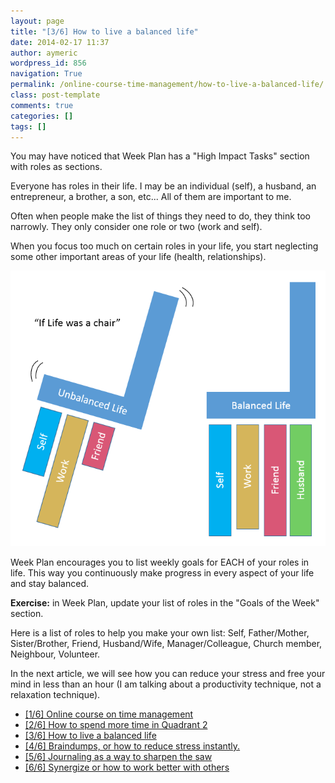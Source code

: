 ```yaml
---
layout: page
title: "[3/6] How to live a balanced life"
date: 2014-02-17 11:37
author: aymeric
wordpress_id: 856
navigation: True
permalink: /online-course-time-management/how-to-live-a-balanced-life/
class: post-template
comments: true
categories: []
tags: []
---
```


You may have noticed that Week Plan has a "High Impact Tasks" section with roles as sections.
 
Everyone has roles in their life. I may be an individual (self), a husband, an entrepreneur, a brother, a son, etc... All of them are important to me.
 

Often when people make the list of things they need to do, they think too narrowly. They only consider one role or two (work and self).
 

When you focus too much on certain roles in your life, you start neglecting some other important areas of your life (health, relationships).
 
![chair](/assets/images/uploads/856-chair.png "chair") 
 
Week Plan encourages you to list weekly goals for EACH of your roles in life. This way you continuously make progress in every aspect of your life and stay balanced.

**Exercise:** in Week Plan, update your list of roles in the "Goals of the Week" section. 

Here is a list of roles to help you make your own list:
Self, Father/Mother, Sister/Brother, Friend, Husband/Wife, Manager/Colleague, Church member, Neighbour, Volunteer. 

In the next article, we will see how you can reduce your stress and free your mind in less than an hour (I am talking about a productivity technique, not a relaxation technique).

*   [[1/6] Online course on time management](http://weekplan.net/online-course-time-management/)
*   [[2/6] How to spend more time in Quadrant 2](http://weekplan.net/online-course-time-management/how-to-spend-more-time-quadrant-2/)
*   [[3/6] How to live a balanced life](http://weekplan.net/online-course-time-management/how-to-live-a-balanced-life/)
*   [[4/6] Braindumps, or how to reduce stress instantly.](http://weekplan.net/online-course-time-management/braindumps-how-to-reduce-stress-instantly/)
*   [[5/6] Journaling as a way to sharpen the saw](http://weekplan.net/online-course-time-management/journaling-sharpen-saw/)
*   [[6/6] Synergize or how to work better with others](http://weekplan.net/online-course-time-management/synergize-work-better-with-others/)

